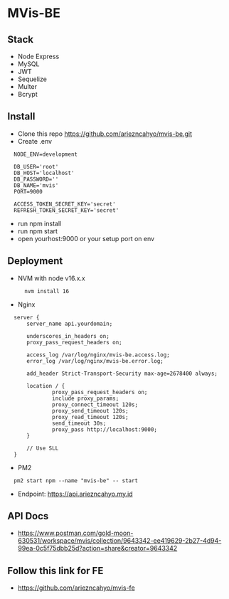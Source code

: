 # MVis-BE

## Stack
  - Node Express
  - MySQL
  - JWT
  - Sequelize
  - Multer
  - Bcrypt

## Install
  - Clone this repo https://github.com/ariezncahyo/mvis-be.git
  - Create .env
  ```
    NODE_ENV=development

    DB_USER='root'
    DB_HOST='localhost'
    DB_PASSWORD=''
    DB_NAME='mvis'
    PORT=9000

    ACCESS_TOKEN_SECRET_KEY='secret'
    REFRESH_TOKEN_SECRET_KEY='secret'
  ```
  - run npm install
  - run npm start
  - open yourhost:9000 or your setup port on env

## Deployment
  - NVM with node v16.x.x
    ```
      nvm install 16
    ```
    
  - Nginx
  
  ```
    server {
        server_name api.yourdomain;

        underscores_in_headers on;
        proxy_pass_request_headers on;

        access_log /var/log/nginx/mvis-be.access.log;
        error_log /var/log/nginx/mvis-be.error.log;

        add_header Strict-Transport-Security max-age=2678400 always;

        location / {
                proxy_pass_request_headers on;
                include proxy_params;
                proxy_connect_timeout 120s;
                proxy_send_timeout 120s;
                proxy_read_timeout 120s;
                send_timeout 30s;
                proxy_pass http://localhost:9000;
        }
        
        // Use SLL
    }
  ```
  
  - PM2
  ```
    pm2 start npm --name "mvis-be" -- start
  ```
  
  - Endpoint: https://api.ariezncahyo.my.id
  
## API Docs
  - https://www.postman.com/gold-moon-630531/workspace/mvis/collection/9643342-ee419629-2b27-4d94-99ea-0c5f75dbb25d?action=share&creator=9643342

## Follow this link for FE
  - https://github.com/ariezncahyo/mvis-fe
 
